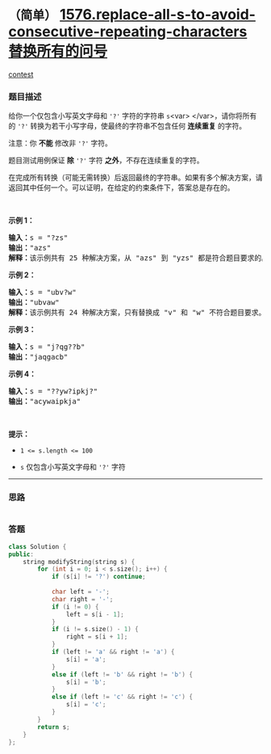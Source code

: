 # `（简单）` [1576.replace-all-s-to-avoid-consecutive-repeating-characters 替换所有的问号](https://leetcode-cn.com/problems/replace-all-s-to-avoid-consecutive-repeating-characters/)

[contest](https://leetcode-cn.com/contest/weekly-contest-205/problems/replace-all-s-to-avoid-consecutive-repeating-characters/)

### 题目描述
<p>给你一个仅包含小写英文字母和 <code>'?'</code> 字符的字符串 <code>s</code>&lt;var&gt; &lt;/var&gt;，请你将所有的 <code>'?'</code> 转换为若干小写字母，使最终的字符串不包含任何 <strong>连续重复</strong> 的字符。</p>

<p>注意：你 <strong>不能</strong> 修改非 <code>'?'</code> 字符。</p>

<p>题目测试用例保证 <strong>除</strong> <code>'?'</code> 字符 <strong>之外</strong>，不存在连续重复的字符。</p>

<p>在完成所有转换（可能无需转换）后返回最终的字符串。如果有多个解决方案，请返回其中任何一个。可以证明，在给定的约束条件下，答案总是存在的。</p>

<p>&nbsp;</p>

<p><strong>示例 1：</strong></p>

<pre><strong>输入：</strong>s = "?zs"
<strong>输出：</strong>"azs"
<strong>解释：</strong>该示例共有 25 种解决方案，从 "azs" 到 "yzs" 都是符合题目要求的。只有 "z" 是无效的修改，因为字符串 "zzs" 中有连续重复的两个 'z' 。</pre>

<p><strong>示例 2：</strong></p>

<pre><strong>输入：</strong>s = "ubv?w"
<strong>输出：</strong>"ubvaw"
<strong>解释：</strong>该示例共有 24 种解决方案，只有替换成 "v" 和 "w" 不符合题目要求。因为 "ubvvw" 和 "ubvww" 都包含连续重复的字符。
</pre>

<p><strong>示例 3：</strong></p>

<pre><strong>输入：</strong>s = "j?qg??b"
<strong>输出：</strong>"jaqgacb"
</pre>

<p><strong>示例 4：</strong></p>

<pre><strong>输入：</strong>s = "??yw?ipkj?"
<strong>输出：</strong>"acywaipkja"
</pre>

<p>&nbsp;</p>

<p><strong>提示：</strong></p>

<ul>
	<li>
	<p><code>1 &lt;= s.length&nbsp;&lt;= 100</code></p>
	</li>
	<li>
	<p><code>s</code> 仅包含小写英文字母和 <code>'?'</code> 字符</p>
	</li>
</ul>


---
### 思路
```
```



### 答题
``` C++
class Solution {
public:
    string modifyString(string s) {
        for (int i = 0; i < s.size(); i++) {
            if (s[i] != '?') continue;
            
            char left = '-';
            char right = '-';
            if (i != 0) {
                left = s[i - 1];
            }
            if (i != s.size() - 1) {
                right = s[i + 1];
            }
            if (left != 'a' && right != 'a') {
                s[i] = 'a';
            }
            else if (left != 'b' && right != 'b') {
                s[i] = 'b';
            }
            else if (left != 'c' && right != 'c') {
                s[i] = 'c';
            }
        }
        return s;
    }
};
```




